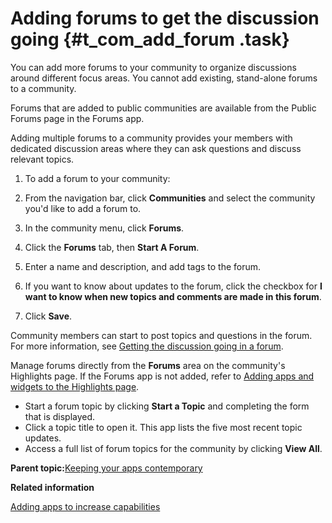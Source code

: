 # Adding forums to get the discussion going {#t_com_add_forum .task}

You can add more forums to your community to organize discussions around different focus areas. You cannot add existing, stand-alone forums to a community.

Forums that are added to public communities are available from the Public Forums page in the Forums app.

Adding multiple forums to a community provides your members with dedicated discussion areas where they can ask questions and discuss relevant topics.

1.  To add a forum to your community:
2.  From the navigation bar, click **Communities** and select the community you'd like to add a forum to.

3.  In the community menu, click **Forums**.

4.  Click the **Forums** tab, then **Start A Forum**.

5.  Enter a name and description, and add tags to the forum.

6.  If you want to know about updates to the forum, click the checkbox for **I want to know when new topics and comments are made in this forum**.

7.  Click **Save**.


Community members can start to post topics and questions in the forum. For more information, see [Getting the discussion going in a forum](c_com_forum_frame.md).

Manage forums directly from the **Forums** area on the community's Highlights page. If the Forums app is not added, refer to [Adding apps and widgets to the Highlights page](c_com_highlights_widgets.md).

-   Start a forum topic by clicking **Start a Topic** and completing the form that is displayed.
-   Click a topic title to open it. This app lists the five most recent topic updates.
-   Access a full list of forum topics for the community by clicking **View All**.

**Parent topic:**[Keeping your apps contemporary](../communities/apps_frame.md)

**Related information**  


[Adding apps to increase capabilities](../communities/c_com_add_widgets.md)

